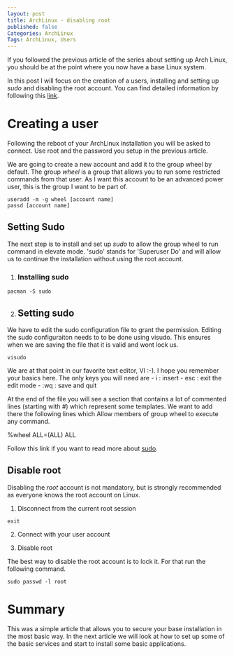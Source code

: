 ```yaml
---
layout: post
title: ArchLinux - disabling root
published: false
Categories: ArchLinux
Tags: ArchLinux, Users
---
```

If you followed the previous article of the series about setting up Arch Linux, you should be at the point where you now have a base Linux system.

In this post I will focus on the creation of a users, installing and setting up *sudo* and disabling the root account. You can find detailed information by following this [link](https://wiki.archlinux.org/index.php/Sudo).

# Creating a user

Following the reboot of your ArchLinux installation you will be asked to connect. Use root and the password you setup in the previous article.

We are going to create a new account and add it to the group wheel by default. The group _wheel_ is a group that allows you to run some restricted commands from that user. As I want this account to be an advanced power user, this is the group I want to be part of.

```shell
useradd -m -g wheel [account name]
passd [account name]
```  

## Setting Sudo

The next step is to install and set up *sudo* to allow the group wheel to run command in elevate mode. 'sudo' stands for 'Superuser Do' and will allow us to continue the installation without using the root account.

1. ### Installing sudo

```shell
pacman -S sudo
```
  
2. ## Setting sudo

  We have to edit the sudo configuration file to grant the permission. Editing the sudo configuraiton needs to to be done using visudo. This ensures when we are saving the file that it is valid and wont lock us.  

```shell
visudo
```  

  We are at that point in our favorite text editor, VI :-). I hope you remember your basics here. The only keys you will need are
      - i : insert
      - esc : exit the edit mode
      - :wq : save and quit

  At the end of the file you will see a section that contains a lot of commented lines (starting with #) which represent some templates. We want to add there the following lines which Allow members of group wheel to execute any command.
  
  %wheel ALL=(ALL) ALL

  Follow this link if you want to read more about [sudo](https://wiki.archlinux.org/index.php/Sudo).

## Disable root

Disabling the *root* account is not mandatory, but is strongly recommended as everyone knows the root account on Linux.  

1. Disconnect from the current root session
  
```shell
exit
```
   
2. Connect with your user account

3. Disable root

  The best way to disable the root account is to lock it. For that run the following command.  

```shell
sudo passwd -l root
```  

# Summary

This was a simple article that allows you to secure your base installation in the most basic way. In the next article we will look at how to set up some of the basic services and start to install some basic applications.
